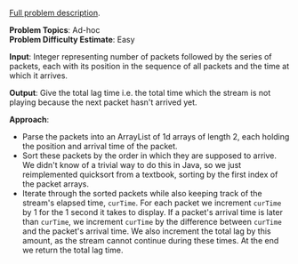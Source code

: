 [Full problem description](https://mausa21.kattis.com/problems/streamlag). 

**Problem Topics**: Ad-hoc  
**Problem Difficulty Estimate**: Easy

**Input**: Integer representing number of packets followed by the series of packets, each with its position in the
sequence of all packets and the time at which it arrives.

**Output**: Give the total lag time i.e. the total time which the stream is not playing because the next packet hasn't arrived yet.

**Approach**: 
  - Parse the packets into an ArrayList of 1d arrays of length 2, each holding the position and arrival time of the packet.
  - Sort these packets by the order in which they are supposed to arrive.  We didn't know of a trivial way to do this in Java,
  so we just reimplemented quicksort from a textbook, sorting by the first index of the packet arrays.
  - Iterate through the sorted packets while also keeping track of the stream's elapsed time, `curTime`.  For each packet we increment `curTime` by 1
  for the 1 second it takes to display.  If a packet's arrival time is later than `curTime`, we increment `curTime` by the difference between `curTime`
  and the packet's arrival time.  We also increment the total lag by this amount, as the stream cannot continue during these times.  At the end we return the total lag time.  
